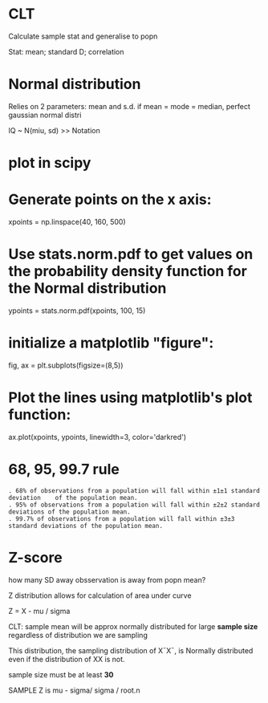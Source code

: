 # CLT
Calculate sample stat and generalise to popn

Stat: mean; standard D; correlation

# Normal distribution
Relies on 2 parameters: mean and s.d.
if mean = mode = median, perfect gaussian normal distri

IQ ~ N(miu, sd) >> Notation

# plot in scipy
# Generate points on the x axis:
xpoints = np.linspace(40, 160, 500)

# Use stats.norm.pdf to get values on the probability density function for the Normal distribution
ypoints = stats.norm.pdf(xpoints, 100, 15)

# initialize a matplotlib "figure":
fig, ax = plt.subplots(figsize=(8,5))

# Plot the lines using matplotlib's plot function:
ax.plot(xpoints, ypoints, linewidth=3, color='darkred')

# 68, 95, 99.7 rule


    . 68% of observations from a population will fall within ±1±1 standard deviation 	of the population mean.
    . 95% of observations from a population will fall within ±2±2 standard deviations of the population mean.
    . 99.7% of observations from a population will fall within ±3±3 standard deviations of the population mean.

# Z-score
how many SD away obsservation is away from popn mean?

Z distribution allows for calculation of area under curve

Z = X - mu / sigma

CLT: sample mean will be approx normally distributed for large **sample size** regardless of distribution we are sampling


This distribution, the sampling distribution of X¯X¯, is Normally distributed even if the distribution of XX is not.

sample size must be at least **30**

SAMPLE Z is mu - sigma/ sigma / root.n
